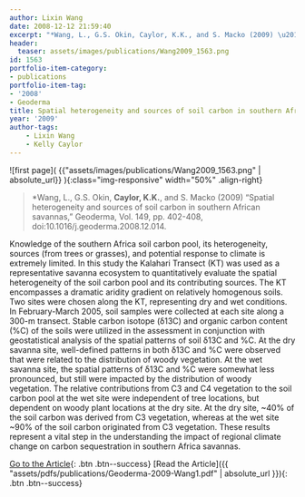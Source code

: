 ```yaml
---
author: Lixin Wang
date: 2008-12-12 21:59:40
excerpt: "*Wang, L., G.S. Okin, Caylor, K.K., and S. Macko (2009) \u201CSpatial heterogeneity and sources of soil carbon in southern African savannas,\u201D Geoderma, Vol. 149, pp. 402-408, doi:10.1016/ j.geoderma.2008.12.014."
header:
  teaser: assets/images/publications/Wang2009_1563.png
id: 1563
portfolio-item-category:
- publications
portfolio-item-tag:
- '2008'
- Geoderma
title: Spatial heterogeneity and sources of soil carbon in southern African savannas
year: '2009'
author-tags:
    - Lixin Wang
    - Kelly Caylor
---
```


![first page]( {{"assets/images/publications/Wang2009_1563.png" | absolute_url}} ){:class="img-responsive" width="50%" .align-right}

> *Wang, L., G.S. Okin, **Caylor, K.K.**, and S. Macko (2009) “Spatial heterogeneity and sources of soil carbon in southern African savannas,” Geoderma, Vol. 149, pp. 402-408, doi:10.1016/j.geoderma.2008.12.014.


Knowledge of the southern Africa soil carbon pool, its heterogeneity, sources (from trees or grasses), and potential response to climate is extremely limited. In this study the Kalahari Transect (KT) was used as a representative savanna ecosystem to quantitatively evaluate the spatial heterogeneity of the soil carbon pool and its contributing sources. The KT encompasses a dramatic aridity gradient on relatively homogenous soils. Two sites were chosen along the KT, representing dry and wet conditions. In February-March 2005, soil samples were collected at each site along a 300-m transect. Stable carbon isotope (δ13C) and organic carbon content (%C) of the soils were utilized in the assessment in conjunction with geostatistical analysis of the spatial patterns of soil δ13C and %C. At the dry savanna site, well-defined patterns in both δ13C and %C were observed that were related to the distribution of woody vegetation. At the wet savanna site, the spatial patterns of δ13C and %C were somewhat less pronounced, but still were impacted by the distribution of woody vegetation. The relative contributions from C3 and C4 vegetation to the soil carbon pool at the wet site were independent of tree locations, but dependent on woody plant locations at the dry site. At the dry site, ~40% of the soil carbon was derived from C3 vegetation, whereas at the wet site ~90% of the soil carbon originated from C3 vegetation. These results represent a vital step in the understanding the impact of regional climate change on carbon sequestration in southern Africa savannas.


[Go to the Article](http://dx.doi.org/10.1016/j.geoderma.2008.12.014){: .btn .btn--success} [Read the Article]({{ "assets/pdfs/publications/Geoderma-2009-Wang1.pdf" | absolute_url }}){: .btn .btn--success}